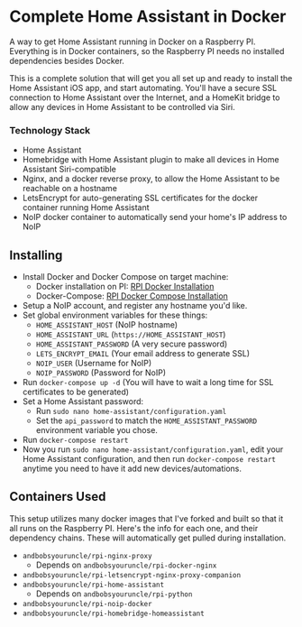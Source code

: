 # Complete Home Assistant in Docker
A way to get Home Assistant running in Docker on a Raspberry PI. Everything is in Docker containers, so the Raspberry PI needs no installed dependencies besides Docker. 

This is a complete solution that will get you all set up and ready to install the Home Assistant iOS app, and start automating. You'll have a secure SSL connection to Home Assistant over the Internet, and a HomeKit bridge to allow any devices in Home Assistant to be controlled via Siri.

### Technology Stack

* Home Assistant
* Homebridge with Home Assistant plugin to make all devices in Home Assistant Siri-compatible
* Nginx, and a docker reverse proxy, to allow the Home Assistant to be reachable on a hostname
* LetsEncrypt for auto-generating SSL certificates for the docker container running Home Assistant
* NoIP docker container to automatically send your home's IP address to NoIP

## Installing
* Install Docker and Docker Compose on target machine:
	* Docker installation on PI: [RPI Docker Installation](http://blog.alexellis.io/getting-started-with-docker-on-raspberry-pi/)
	* Docker-Compose: [RPI Docker Compose Installation](https://www.berthon.eu/2017/getting-docker-compose-on-raspberry-pi-arm-the-easy-way/)
* Setup a NoIP account, and register any hostname you'd like.
* Set global environment variables for these things:
	* `HOME_ASSISTANT_HOST` (NoIP hostname)
	* `HOME_ASSISTANT_URL` (`https://HOME_ASSISTANT_HOST`)
	* `HOME_ASSISTANT_PASSWORD` (A very secure password)
	* `LETS_ENCRYPT_EMAIL` (Your email address to generate SSL)
	* `NOIP_USER` (Username for NoIP)
	* `NOIP_PASSWORD` (Password for NoIP)
* Run `docker-compose up -d` (You will have to wait a long time for SSL certificates to be generated)
* Set a Home Assistant password:
	* Run `sudo nano home-assistant/configuration.yaml`
	* Set the `api_password` to match the `HOME_ASSISTANT_PASSWORD` environment variable you chose.
* Run `docker-compose restart`
* Now you run `sudo nano home-assistant/configuration.yaml`, edit your Home Assistant configuration, and then run `docker-compose restart` anytime you need to have it add new devices/automations.

## Containers Used
This setup utilizes many docker images that I've forked and built so that it all runs on the Raspberry PI. Here's the info for each one, and their dependency chains. These will automatically get pulled during installation.

* `andbobsyouruncle/rpi-nginx-proxy`
	* Depends on `andbobsyouruncle/rpi-docker-nginx`
* `andbobsyouruncle/rpi-letsencrypt-nginx-proxy-companion`
* `andbobsyouruncle/rpi-home-assistant`
	* Depends on `andbobsyouruncle/rpi-python`
* `andbobsyouruncle/rpi-noip-docker`
* `andbobsyouruncle/rpi-homebridge-homeassistant`
